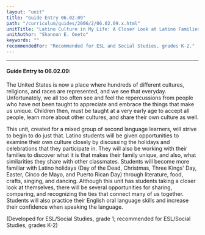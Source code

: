 ```yaml
---
layout: "unit"
title: "Guide Entry 06.02.09"
path: "/curriculum/guides/2006/2/06.02.09.x.html"
unitTitle: "Latino Culture in My Life: A Closer Look at Latino Families and their Traditions, Holidays, and Celebrations"
unitAuthor: "Shannon E. Oneto"
keywords: ""
recommendedFor: "Recommended for ESL and Social Studies, grades K-2."
---
```

<body>
<hr/>
<h4>
Guide Entry to 06.02.09:
</h4>
<p>
The United States is now a place where hundreds of different cultures, religions, and races are represented, and we see that everyday. Unfortunately, we all too often see and feel the repercussions from people who have not been taught to appreciate and embrace the things that make us unique. Children then, must be taught at a very early age to accept all people, learn more about other cultures, and share their own culture as well.
</p>
<p>
This unit, created for a mixed group of second language learners, will strive to begin to do just that. Latino students will be given opportunities to examine their own culture closely by discussing the holidays and celebrations that they participate in. They will also be working with their families to discover what it is that makes their family unique, and also, what similarities they share with other classmates. Students will become more familiar with Latino holidays (Day of the Dead, Christmas, Three Kings' Day, Easter, Cinco de Mayo, and Puerto Rican Day) through literature, food, crafts, singing, and dancing. Although this unit has students taking a closer look at themselves, there will be several opportunities for sharing, comparing, and recognizing the ties that connect many of us together. Students will also practice their English oral language skills and increase their confidence when speaking the language.
</p>
<p>
(Developed for ESL/Social Studies, grade 1; recommended for ESL/Social Studies, grades K-2)
</p>
</body>
